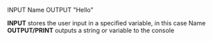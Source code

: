 
INPUT Name 
OUTPUT "Hello"


**INPUT** stores the user input in a specified variable, in this case Name
**OUTPUT/PRINT** outputs a string or variable to the console
